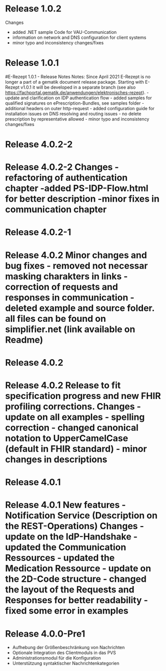 # Release 1.0.2
Changes
 - added .NET sample Code for VAU-Communication
 - information on network and DNS configuration for client systems
 - minor typo and inconsistency changes/fixes


# Release 1.0.1
#E-Rezept 1.0.1 - Release Notes Notes: Since April 2021 E-Rezept is no longer a part of a gematik document release package. Starting with E-Rezept v1.0.1 it will be developed in a separate branch (see also https://fachportal.gematik.de/anwendungen/elektronisches-rezept). - update and clarification on IDP authentication flow - added samples for qualified signatures on ePrescription-Bundles, see samples folder - additional headers on outer http-request - added configuration guide for installation issues on DNS resolving and routing issues - no delete prescription by representative allowed - minor typo and inconsistency changes/fixes

# Release 4.0.2-2
# Release 4.0.2-2 Changes -refactoring of authentication chapter -added PS-IDP-Flow.html for better description -minor fixes in communication chapter

# Release 4.0.2-1
# Release 4.0.2 Minor changes and bug fixes - removed not necessar masking charakters in links - correction of requests and responses in communication - deleted example and source folder. all files can be found on simplifier.net (link available on Readme)

# Release 4.0.2
# Release 4.0.2 Release to fit specification progress and new FHIR profiling corrections. Changes - update on all examples - spelling correction - changed canonical notation to UpperCamelCase (default in FHIR standard) - minor changes in descriptions

# Release 4.0.1
# Release 4.0.1 New features - Notification Service (Description on the REST-Operations) Changes - update on the IdP-Handshake - updated the Communication Ressources - updated the Medication Ressource - update on the 2D-Code structure - changed the layout of the Requests and Responses for better readability - fixed some error in examples

# Release 4.0.0-Pre1
- Aufhebung der Größenbeschränkung von Nachrichten
 - Optionale Integration des Clientmoduls in das PVS
 - Administrationsmodul für die Konfiguration
 - Unterstützung syntaktischer Nachrichtenkategorien


